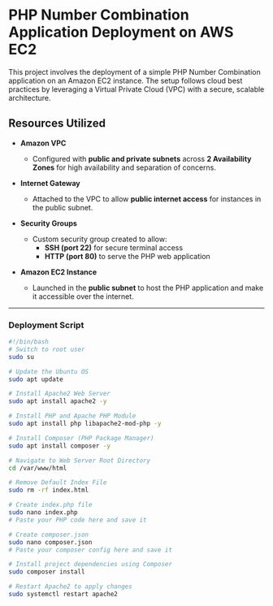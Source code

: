# PHP Number Combination Application Deployment on AWS EC2

This project involves the deployment of a simple PHP Number Combination application on an Amazon EC2 instance. The setup follows cloud best practices by leveraging a Virtual Private Cloud (VPC) with a secure, scalable architecture.

## Resources Utilized

- **Amazon VPC**  
  - Configured with **public and private subnets** across **2 Availability Zones** for high availability and separation of concerns.

- **Internet Gateway**  
  - Attached to the VPC to allow **public internet access** for instances in the public subnet.

- **Security Groups**  
  - Custom security group created to allow:
    - **SSH (port 22)** for secure terminal access
    - **HTTP (port 80)** to serve the PHP web application

- **Amazon EC2 Instance**  
  - Launched in the **public subnet** to host the PHP application and make it accessible over the internet.

---

###  Deployment Script

```bash
#!/bin/bash
# Switch to root user
sudo su

# Update the Ubuntu OS
sudo apt update

# Install Apache2 Web Server
sudo apt install apache2 -y

# Install PHP and Apache PHP Module
sudo apt install php libapache2-mod-php -y

# Install Composer (PHP Package Manager)
sudo apt install composer -y

# Navigate to Web Server Root Directory
cd /var/www/html

# Remove Default Index File
sudo rm -rf index.html

# Create index.php file
sudo nano index.php
# Paste your PHP code here and save it

# Create composer.json 
sudo nano composer.json
# Paste your composer config here and save it

# Install project dependencies using Composer
sudo composer install

# Restart Apache2 to apply changes
sudo systemctl restart apache2
